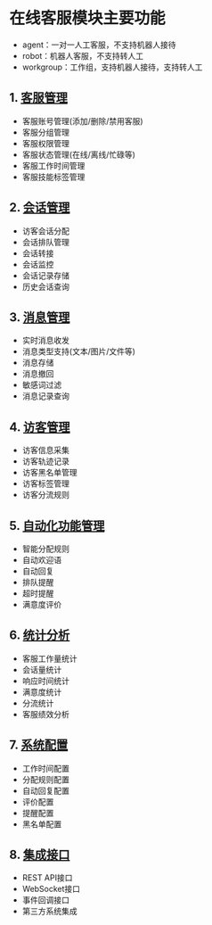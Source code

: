 <!--
 * @Author: jackning 270580156@qq.com
 * @Date: 2024-12-02 13:21:01
 * @LastEditors: jackning 270580156@qq.com
 * @LastEditTime: 2024-12-06 17:56:08
 * @Description: bytedesk.com https://github.com/Bytedesk/bytedesk
 *   Please be aware of the BSL license restrictions before installing Bytedesk IM – 
 *  selling, reselling, or hosting Bytedesk IM as a service is a breach of the terms and automatically terminates your rights under the license.
 *  Business Source License 1.1: https://github.com/Bytedesk/bytedesk/blob/main/LICENSE 
 *  contact: 270580156@qq.com 
 *  联系：270580156@qq.com
 * Copyright (c) 2024 by bytedesk.com, All Rights Reserved. 
-->
# 在线客服模块主要功能

- agent：一对一人工客服，不支持机器人接待
- robot：机器人客服，不支持转人工
- workgroup：工作组，支持机器人接待，支持转人工

## 1. [客服管理](./readme.zh.account.md)

- 客服账号管理(添加/删除/禁用客服)
- 客服分组管理
- 客服权限管理
- 客服状态管理(在线/离线/忙碌等)
- 客服工作时间管理
- 客服技能标签管理

## 2. [会话管理](./readme.zh.thread.md)

- 访客会话分配
- 会话排队管理
- 会话转接
- 会话监控
- 会话记录存储
- 历史会话查询

## 3. [消息管理](./readme.zh.message.md)

- 实时消息收发
- 消息类型支持(文本/图片/文件等)
- 消息存储
- 消息撤回
- 敏感词过滤
- 消息记录查询

## 4. [访客管理](./readme.zh.visitor.md)

- 访客信息采集
- 访客轨迹记录
- 访客黑名单管理
- 访客标签管理
- 访客分流规则

## 5. [自动化功能管理](./readme.zh.automation.md)

- 智能分配规则
- 自动欢迎语
- 自动回复
- 排队提醒
- 超时提醒
- 满意度评价

## 6. [统计分析](./readme.zh.statistic.md)

- 客服工作量统计
- 会话量统计
- 响应时间统计
- 满意度统计
- 分流统计
- 客服绩效分析

## 7. [系统配置](./readme.zh.config.md)

- 工作时间配置
- 分配规则配置
- 自动回复配置
- 评价配置
- 提醒配置
- 黑名单配置

## 8. [集成接口](./readme.zh.api.md)

- REST API接口
- WebSocket接口
- 事件回调接口
- 第三方系统集成
